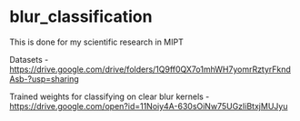 # blur_classification
This is done for my scientific research in MIPT

Datasets - https://drive.google.com/drive/folders/1Q9ff0QX7o1mhWH7yomrRztyrFkndAsb-?usp=sharing

Trained weights for classifying on clear blur kernels - https://drive.google.com/open?id=11Noiy4A-630sOiNw75UGzIiBtxjMUJyu
